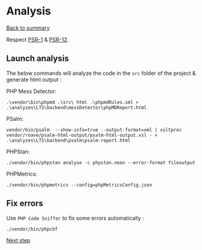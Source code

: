 # Analysis

[Back to summary](../index.md)

Respect [PSR-1](https://www.php-fig.org/psr/psr-1) & [PSR-12](https://www.php-fig.org/psr/psr-12).
## Launch analysis

The below commands will analyze the code in the ``src`` folder of the project & generate html output :

PHP Mess Detector:
```shell
.\vendor\bin\phpmd .\src\ html .\phpmdRules.xml > .\analyzes\LTS\backend\messDetector\phpMDReport.html
```

PSalm:
```shell
vendor/bin/psalm  --show-info=true --output-format=xml | xsltproc vendor/roave/psalm-html-output/psalm-html-output.xsl - > .\analyzes\LTS\backend\psalm\psalm-report.html
```

PHPStan:
```shell
./vendor/bin/phpstan analyse -c phpstan.neon --error-format fileoutput
```

PHPMetrics:
```shell
./vendor/bin/phpmetrics --config=phpMetricsConfig.json
```

## Fix errors
Use ``PHP Code Sniffer`` to fix some errors automatically :
```
./vendor/bin/phpcbf
```

[Next step](reports.md "Reports")